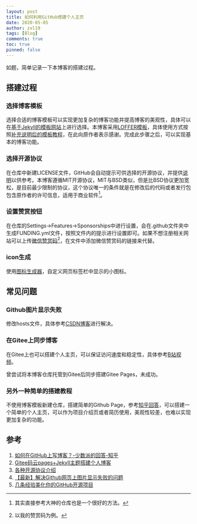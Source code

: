 ```yaml
---
layout: post
title: 如何利用GitHub搭建个人主页
date: 2020-05-05
author: zxl19
tags: [Blog]
comments: true
toc: true
pinned: false
---
```


如题，简单记录一下本博客的搭建过程。

<!-- more -->

## 搭建过程

### 选择博客模板

选择合适的博客模板可以实现更加复杂的博客功能并提高博客的美观性，具体可以在[基于Jekyll的模板网站](http://jekyllthemes.org/)上进行选择。本博客采用[LOFFER模板](https://github.com/FromEndWorld/LOFFER)，具体使用方式按照[补充说明后的模板教程](https://zxl19.github.io/document/)，在此向原作者表示感谢。完成此步骤之后，可以实现基本的博客功能。

### 选择开源协议

在仓库中新建LICENSE文件，GitHub会自动提示可供选择的开源协议，并提供[说明](https://opensource.guide/legal/#which-open-source-license-is-appropriate-for-my-project)以供参考。本博客遵循MIT开源协议，MIT与BSD类似，但是比BSD协议更加宽松，是目前最少限制的协议，这个协议唯一的条件就是在修改后的代码或者发行包包含原作者的许可信息，适用于商业软件[^1]。

[^1]: 其实直接参考大神的仓库也是一个很好的方法。

### 设置赞赏按钮

在仓库的Settings->Features->Sponsorships中进行设置，会在.github文件夹中生成FUNDING.yml文件，按照文件内的提示进行设置即可。如果不想注册相关网站可以上传[微信赞赏码](https://raw.githubusercontent.com/zxl19/zxl19.github.io/master/images/funding.png)[^2]，在文件中添加微信赞赏码的链接来代替。

[^2]: 以我的赞赏码为例。

### icon生成

使用[图标生成器](https://android-material-icon-generator.bitdroid.de/)，自定义网页标签栏中显示的小图标。

## 常见问题

### Github图片显示失败

修改hosts文件，具体参考[CSDN博客](https://blog.csdn.net/qq_38232598/article/details/91346392)进行解决。

### 在Gitee上同步博客

在Gitee上也可以搭建个人主页，可以保证访问速度和稳定性，具体参考[B站视频](https://www.bilibili.com/video/BV1cJ411h7q3)。

曾尝试将本博客仓库托管到Gitee后同步搭建Gitee Pages，未成功。

### 另外一种简单的搭建教程

不使用博客模板新建仓库，搭建简单的Github Page，参考[知乎回答](https://www.zhihu.com/question/20962496/answer/677815713)，可以搭建一个简单的个人主页，可以作为项目介绍页或者简历使用，美观性较差，也难以实现更加复杂的功能。

## 参考

1. [如何在GitHub上写博客？-少数派的回答-知乎](https://www.zhihu.com/question/20962496/answer/677815713)
2. [Gitee码云pages+Jekyll主题搭建个人博客](https://www.bilibili.com/video/BV1cJ411h7q3)
3. [各种开源协议介绍](https://www.runoob.com/w3cnote/open-source-license.html)
4. [【最新】解决Github网页上图片显示失败的问题](https://blog.csdn.net/qq_38232598/article/details/91346392)
5. [几条经验美化你的GitHub开源项目](https://www.jianshu.com/p/d587b91bacb3)

